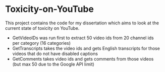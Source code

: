 # Toxicity-on-YouTube
This project contains the code for my dissertation which aims to look at the current state of toxicity on YouTube. 
- GetVideoIDs was run first to extract 50 video ids from 20 channel ids per category (16 categories)
- GetTranscripts takes the video ids and gets English transcripts for those videos that do not have disabled captions
- GetComments takes video ids and gets comments from those videos (but max 50 due to the Google API limit)
